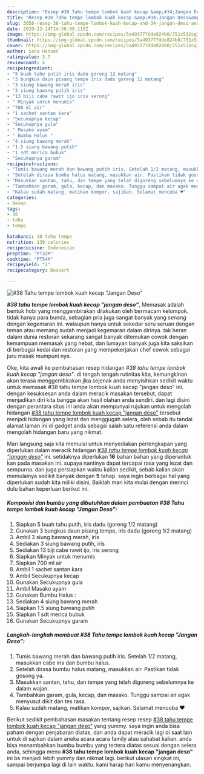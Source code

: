 ```yaml
---
description: "Resep #38 Tahu tempe lombok kuah kecap &amp;#34;Jangan Deso&amp;#34; Lezat"
title: "Resep #38 Tahu tempe lombok kuah kecap &amp;#34;Jangan Deso&amp;#34; Lezat"
slug: 3058-resep-38-tahu-tempe-lombok-kuah-kecap-and-34-jangan-deso-and-34-lezat
date: 2020-12-14T14:56:08.116Z
image: https://img-global.cpcdn.com/recipes/5a493777dde824b0/751x532cq70/38-tahu-tempe-lombok-kuah-kecap-jangan-deso-foto-resep-utama.jpg
thumbnail: https://img-global.cpcdn.com/recipes/5a493777dde824b0/751x532cq70/38-tahu-tempe-lombok-kuah-kecap-jangan-deso-foto-resep-utama.jpg
cover: https://img-global.cpcdn.com/recipes/5a493777dde824b0/751x532cq70/38-tahu-tempe-lombok-kuah-kecap-jangan-deso-foto-resep-utama.jpg
author: Sara Hansen
ratingvalue: 3.7
reviewcount: 4
recipeingredient:
- "5 buah tahu putih iris dadu goreng 12 matang"
- "3 bungkus daun pisang tempe iris dadu goreng 12 matang"
- "3 siung bawang merah iris"
- "3 siung bawang putih iris"
- "13 biji cabe rawit ijo iris serong"
- " Minyak untuk menumis"
- "700 ml air"
- "1 sachet santan kara"
- "Secukupnya kecap"
- "Secukupnya gula"
- " Masako ayam"
- " Bumbu Halus "
- "4 siung bawang merah"
- "1.5 siung bawang putih"
- "1 sdt merica bubuk"
- "Secukupnya garam"
recipeinstructions:
- "Tumis bawang merah dan bawang putih iris. Setelah 1/2 matang, masukkan cabe iris dan bumbu halus."
- "Setelah dirasa bumbu halus matang, masukkan air. Pastikan tidak gosong ya."
- "Masukkan santan, tahu, dan tempe yang telah digoreng sebelumnya ke dalam wajan."
- "Tambahkan garam, gula, kecap, dan masako. Tunggu sampai air agak menyusut dikit dan tes rasa."
- "Kalau sudah matang, matikan kompor, sajikan. Selamat mencoba ♥️"
categories:
- Resep
tags:
- 38
- tahu
- tempe

katakunci: 38 tahu tempe 
nutrition: 139 calories
recipecuisine: Indonesian
preptime: "PT32M"
cooktime: "PT54M"
recipeyield: "2"
recipecategory: Dessert

---
```



![#38 Tahu tempe lombok kuah kecap &#34;Jangan Deso&#34;](https://img-global.cpcdn.com/recipes/5a493777dde824b0/751x532cq70/38-tahu-tempe-lombok-kuah-kecap-jangan-deso-foto-resep-utama.jpg)

<b><i>#38 tahu tempe lombok kuah kecap &#34;jangan deso&#34;</i></b>, Memasak adalah bentuk hobi yang menggembirakan dilakukan oleh bermacam kelompok. tidak hanya para bunda, sebagian pria juga sangat banyak yang senang dengan kegemaran ini. walaupun hanya untuk sekedar seru seruan dengan teman atau memang sudah menjadi kegemaran dalam dirinya. tak heran dalam dunia restoran sekarang sangat banyak ditemukan cowok dengan kemampuan memasak yang hebat, dan lumayan banyak juga kita saksikan di berbagai kedai dan restoran yang mempekerjakan chef cowok sebagai juru masak mumpuni nya.

Oke, kita awali ke pembahasan resep hidangan <i>#38 tahu tempe lombok kuah kecap &#34;jangan deso&#34;</i>. di tengah tengah rutinitas kita, kemungkinan akan terasa menggembirakan jika sejenak anda menyisihkan sedikit waktu untuk memasak #38 tahu tempe lombok kuah kecap &#34;jangan deso&#34; ini. dengan kesuksesan anda dalam meracik masakan tersebut, dapat menjadikan diri kita bangga akan hasil olahan anda sendiri. dan lagi disini dengan perantara situs ini anda akan mempunyai rujukan untuk mengolah hidangan <u>#38 tahu tempe lombok kuah kecap &#34;jangan deso&#34;</u> tersebut menjadi hidangan yang lezat dan menggugah selera, oleh sebab itu tandai alamat laman ini di gadget anda sebagai salah satu referensi anda dalam mengolah hidangan baru yang nikmat.




Mari langsung saja kita memulai untuk menyediakan perlengkapan yang diperlukan dalam meracik hidangan <u><i>#38 tahu tempe lombok kuah kecap &#34;jangan deso&#34;</i></u> ini. setidaknya diperlukan <b>16</b> bahan bahan yang diperuntuk kan pada masakan ini. supaya nantinya dapat tercapai rasa yang lezat dan sempurna. dan juga persiapkan waktu kalian sedikit, sebab kalian akan memulainya sedikit banyak dengan <b>5</b> tahap. saya ingin berbagai hal yang diperlukan sudah kita miliki disini, Baiklah mari kita mulai dengan merinci dulu bahan keperluan berikut ini.

<!--inarticleads1-->

##### Komposisi dan bumbu yang dibutuhkan dalam pembuatan #38 Tahu tempe lombok kuah kecap &#34;Jangan Deso&#34;:

1. Siapkan 5 buah tahu putih, iris dadu (goreng 1/2 matang)
1. Gunakan 3 bungkus daun pisang tempe, iris dadu (goreng 1/2 matang)
1. Ambil 3 siung bawang merah, iris
1. Sediakan 3 siung bawang putih, iris
1. Sediakan 13 biji cabe rawit ijo, iris serong
1. Siapkan  Minyak untuk menumis
1. Siapkan 700 ml air
1. Ambil 1 sachet santan kara
1. Ambil Secukupnya kecap
1. Gunakan Secukupnya gula
1. Ambil  Masako ayam
1. Gunakan  Bumbu Halus :
1. Sediakan 4 siung bawang merah
1. Siapkan 1.5 siung bawang putih
1. Siapkan 1 sdt merica bubuk
1. Gunakan Secukupnya garam




<!--inarticleads2-->

##### Langkah-langkah membuat #38 Tahu tempe lombok kuah kecap &#34;Jangan Deso&#34;:

1. Tumis bawang merah dan bawang putih iris. Setelah 1/2 matang, masukkan cabe iris dan bumbu halus.
1. Setelah dirasa bumbu halus matang, masukkan air. Pastikan tidak gosong ya.
1. Masukkan santan, tahu, dan tempe yang telah digoreng sebelumnya ke dalam wajan.
1. Tambahkan garam, gula, kecap, dan masako. Tunggu sampai air agak menyusut dikit dan tes rasa.
1. Kalau sudah matang, matikan kompor, sajikan. Selamat mencoba ♥️




Berikut sedikit pembahasan masakan tentang resep resep <u>#38 tahu tempe lombok kuah kecap &#34;jangan deso&#34;</u> yang yummy. saya ingin anda bisa paham dengan penjabaran diatas, dan anda dapat meracik lagi di saat lain untuk di sajikan dalam aneka acara acara family atau sahabat kalian. anda bisa menambahkan bumbu bumbu yang tertera diatas sesuai dengan selera anda, sehingga menu <b>#38 tahu tempe lombok kuah kecap &#34;jangan deso&#34;</b> ini bs menjadi lebih yummy dan nikmat lagi. berikut ulasan singkat ini, sampai berjumpa lagi di lain waktu. kami harap hari kamu menyenangkan.
